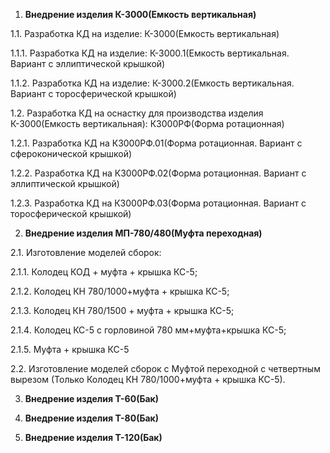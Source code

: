 1.    **Внедрение изделия К-3000(Емкость вертикальная)**

1.1.    Разработка КД на изделие: К-3000(Емкость вертикальная)

1.1.1.    Разработка КД на изделие: К-3000.1(Емкость вертикальная. Вариант с эллиптической крышкой)

1.1.2.    Разработка КД на изделие: К-3000.2(Емкость вертикальная. Вариант с торосферической крышкой)


1.2.    Разработка КД на оснастку для производства изделия К-3000(Емкость вертикальная): К3000РФ(Форма ротационная)

1.2.1.    Разработка КД на К3000РФ.01(Форма ротационная. Вариант с сфероконической крышкой)

1.2.2.    Разработка КД на К3000РФ.02(Форма ротационная. Вариант с эллиптической крышкой)

1.2.3.    Разработка КД на К3000РФ.03(Форма ротационная. Вариант с торосферической крышкой)


2.    **Внедрение изделия МП-780/480(Муфта переходная)**

2.1.    Изготовление моделей сборок:

2.1.1.    Колодец КОД + муфта + крышка КС-5;

2.1.2.    Колодец КН 780/1000+муфта + крышка КС-5;

2.1.3.    Колодец КН 780/1500 + муфта + крышка КС-5;

2.1.4.    Колодец КС-5 с горловиной 780 мм+муфта+крышка КС-5;

2.1.5.    Муфта + крышка КС-5



2.2.    Изготовление моделей сборок с Муфтой переходной с четвертным вырезом (Только Колодец КН 780/1000+муфта + крышка КС-5). 

3.    **Внедрение изделия Т-60(Бак)**

4.    **Внедрение изделия Т-80(Бак)**

5.    **Внедрение изделия Т-120(Бак)**


